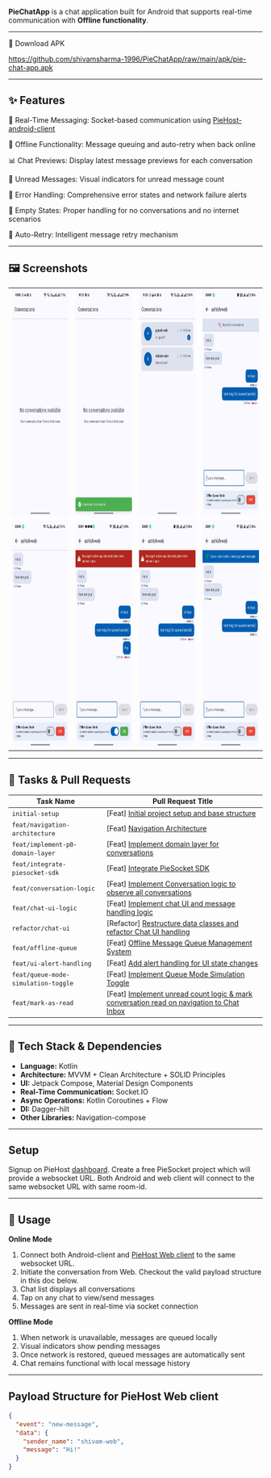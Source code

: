 **PieChatApp** is a chat application built for Android that supports real-time communication with **Offline functionality**. 

---

📱 Download APK

https://github.com/shivamsharma-1996/PieChatApp/raw/main/apk/pie-chat-app.apk

---
## ✨ Features

💬 Real-Time Messaging: Socket-based communication using [PieHost-android-client](https://piehost.com/docs/3.0/android-websocket)

🔄 Offline Functionality: Message queuing and auto-retry when back online

📊 Chat Previews: Display latest message previews for each conversation

🔔 Unread Messages: Visual indicators for unread message count

🚫 Error Handling: Comprehensive error states and network failure alerts

📵 Empty States: Proper handling for no conversations and no internet scenarios

🔄 Auto-Retry: Intelligent message retry mechanism

---

## 🖼️ Screenshots

<div align="center">
  <table>
    <tr>
      <td><img src="screenshots/empty-conversations-ui.jpeg" width="200" height="450" alt="" /></td>
      <td><img src="screenshots/socket-connection-cofirmation.jpeg" width="200" height="450" alt="" /></td>
      <td><img src="screenshots/unread-messages.jpeg" width="200" height="450" alt="" /></td>
      <td><img src="screenshots/no-internet-indicator.jpeg" width="200" height="450" alt="" /></td>
    </tr>
    <tr>
      <td><img src="screenshots/chat-Inbox.jpeg" width="200" height="450" alt="" /></td>
      <td><img src="screenshots/simulated-message-queuing-using-toggle.jpeg" width="200" height="450" alt="" /></td>
       <td><img src="screenshots/offline-message-queuing-when-no-internet.jpeg" width="200" height="450" alt="" /></td>
      <td><img src="screenshots/device-back-online-indicator.jpeg" width="200" height="450" alt="" /></td>
    </tr>
  </table>
</div>

---

## 📌 Tasks & Pull Requests

| Task Name                              | Pull Request Title                                                                 |
|----------------------------------------|-------------------------------------------------------------------------------------|
| `initial-setup`                        | [Feat] [Initial project setup and base structure](https://github.com/shivamsharma-1996/PieChatApp/pull/1) |
| `feat/navigation-architecture`         | [Feat] [Navigation Architecture](https://github.com/shivamsharma-1996/PieChatApp/pull/2) |
| `feat/implement-p0-domain-layer`       | [Feat] [Implement domain layer for conversations](https://github.com/shivamsharma-1996/PieChatApp/pull/3) |
| `feat/integrate-piesocket-sdk`         | [Feat] [Integrate PieSocket SDK](https://github.com/shivamsharma-1996/PieChatApp/pull/4) |
| `feat/conversation-logic`             | [Feat] [Implement Conversation logic to observe all conversations](https://github.com/shivamsharma-1996/PieChatApp/pull/5) |
| `feat/chat-ui-logic`                   | [Feat] [Implement chat UI and message handling logic](https://github.com/shivamsharma-1996/PieChatApp/pull/6) |
| `refactor/chat-ui`                     | [Refactor] [Restructure data classes and refactor Chat UI handling](https://github.com/shivamsharma-1996/PieChatApp/pull/7) |
| `feat/offline-queue`                   | [Feat] [Offline Message Queue Management System](https://github.com/shivamsharma-1996/PieChatApp/pull/8) |
| `feat/ui-alert-handling`               | [Feat] [Add alert handling for UI state changes](https://github.com/shivamsharma-1996/PieChatApp/pull/9) |
| `feat/queue-mode-simulation-toggle`    | [Feat] [Implement Queue Mode Simulation Toggle](https://github.com/shivamsharma-1996/PieChatApp/pull/10) |
| `feat/mark-as-read`                    | [Feat] [Implement unread count logic & mark conversation read on navigation to Chat Inbox](https://github.com/shivamsharma-1996/PieChatApp/pull/11) |


---

## 🔧 Tech Stack & Dependencies

- **Language:** Kotlin
- **Architecture:** MVVM + Clean Architecture + SOLID Principles
- **UI:** Jetpack Compose, Material Design Components
- **Real-Time Communication:** Socket.IO
- **Async Operations:** Kotlin Coroutines + Flow
- **DI:** Dagger-hilt
- **Other Libraries:** Navigation-compose
---


## Setup

 Signup on PieHost [dashboard](https://piehost.com/). Create a free PieSocket project which will provide a websocket URL. Both Android and web client will connect to the same websocket URL with same room-id. 

 ---
## 📱 Usage
**Online Mode**
1. Connect both Android-client and [PieHost Web client](https://piehost.com/websocket-tester) to the same websocket URL.
2. Initiate the conversation from Web. Checkout the valid payload structure in this doc below.
3. Chat list displays all conversations
4. Tap on any chat to view/send messages
5. Messages are sent in real-time via socket connection

**Offline Mode**
1. When network is unavailable, messages are queued locally
2. Visual indicators show pending messages
3. Once network is restored, queued messages are automatically sent
4. Chat remains functional with local message history
---

## Payload Structure for PieHost Web client
```json
{
  "event": "new-message",
  "data": {
    "sender_name": "shivam-web",
    "message": "Hi!"
  }
}
